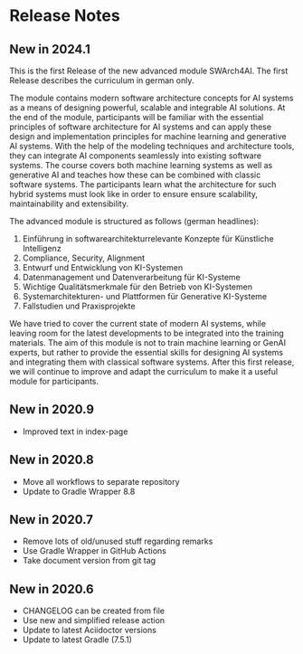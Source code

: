# Release Notes
## New in 2024.1

This is the first Release of the new advanced module SWArch4AI. The first Release describes the curriculum in german only. 

The module contains modern software architecture concepts for AI systems as a means of designing powerful, scalable and integrable AI solutions.
At the end of the module, participants will be familiar with the essential principles of software architecture for AI systems and can apply these
design and implementation principles for machine learning and generative AI systems.
With the help of the modeling techniques and architecture tools, they can integrate AI components
seamlessly into existing software systems. The course covers both
machine learning systems as well as generative AI and teaches how these can be combined with classic software systems. The participants
learn what the architecture for such hybrid systems must look like in order to ensure
ensure scalability, maintainability and extensibility.

The advanced module is structured as follows (german headlines): 

1. Einführung in softwarearchitekturrelevante Konzepte für Künstliche Intelligenz
2. Compliance, Security, Alignment
3. Entwurf und Entwicklung von KI-Systemen
4. Datenmanagement und Datenverarbeitung für KI-Systeme
5. Wichtige Qualitätsmerkmale für den Betrieb von KI-Systemen
6. Systemarchitekturen- und Plattformen für Generative KI-Systeme
7. Fallstudien und Praxisprojekte


We have tried to cover the current state of modern AI systems, while leaving room for the latest developments to be integrated into the training materials. The aim of this module is not to train machine learning or GenAI experts, but rather to provide the essential skills for designing AI systems and integrating them with classical software systems. After this first release, we will continue to improve and adapt the curriculum to make it a useful module for participants.

## New in 2020.9
- Improved text in index-page

## New in 2020.8
- Move all workflows to separate repository
- Update to Gradle Wrapper 8.8

## New in 2020.7
- Remove lots of old/unused stuff regarding remarks
- Use Gradle Wrapper in GitHub Actions
- Take document version from git tag

## New in 2020.6

- CHANGELOG can be created from file
- Use new and simplified release action
- Update to latest Aciidoctor versions
- Update to latest Gradle (7.5.1)
